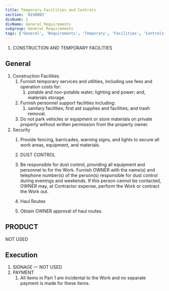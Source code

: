 ```yaml
---
title: Temporary Facilities and Controls
section: '0150003'
divNumb: 1
divName: General Requirements
subgroup: General Requirements
tags: ['General', 'Requirements', 'Temporary', 'Facilities', 'Controls']
---
```



   1. CONSTRUCTION AND TEMPORARY FACILITIES

## General

1. Construction Facilities
   1. Furnish temporary services and utilities, including use fees and operation costs for:
      1. potable and non-potable water; lighting and power; and, materials storage.
   1. Furnish personnel support facilities including:
      1. sanitary facilities; first aid supplies and facilities; and trash removal.
   1. Do not park vehicles or equipment or store materials on private property without written permission from the property owner.
2. Security
   1. Provide fencing, barricades, warning signs, and lights to secure all work areas, equipment, and materials.

	1. DUST CONTROL
   1. Be responsible for dust control, providing all equipment and personnel to for the Work. Furnish OWNER with the name(s) and telephone number(s) of the person(s) responsible for dust control during evenings and weekends. If this person cannot be contacted, OWNER may, at Contractor expense, perform the Work or contract the Work out.

	1. Haul Routes
   1. Obtain OWNER approval of haul routes.

## PRODUCT

NOT USED

## Execution

1. SIGNAGE — NOT USED
2. PAYMENT
   1. All items in Part 1 are incidental to the Work and no separate payment is made for these items.
